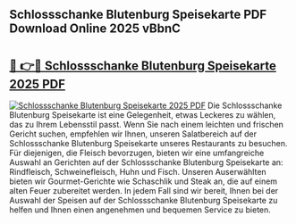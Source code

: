 ## Schlossschanke Blutenburg Speisekarte PDF Download Online 2025 vBbnC

# <h2><a href="http://gc5nd5.nevu.top/?p=Schlossschanke+Blutenburg+Speisekarte">🔗 👉🔴 Schlossschanke Blutenburg Speisekarte 2025 PDF</a></h2>

[![Schlossschanke Blutenburg Speisekarte 2025 PDF](https://i.imgur.com/dBaPXMq.png)](http://gc5nd5.nevu.top/?p=Schlossschanke+Blutenburg+Speisekarte)
Die Schlossschanke Blutenburg Speisekarte ist eine Gelegenheit, etwas Leckeres zu wählen, das zu Ihrem Lebensstil passt. Wenn Sie nach einem leichten und frischen Gericht suchen, empfehlen wir Ihnen, unseren Salatbereich auf der Schlossschanke Blutenburg Speisekarte unseres Restaurants zu besuchen. Für diejenigen, die Fleisch bevorzugen, bieten wir eine umfangreiche Auswahl an Gerichten auf der Schlossschanke Blutenburg Speisekarte an: Rindfleisch, Schweinefleisch, Huhn und Fisch. Unseren Auserwählten bieten wir Gourmet-Gerichte wie Schaschlik und Steak an, die auf einem alten Feuer zubereitet werden. In jedem Fall sind wir bereit, Ihnen bei der Auswahl der Speisen auf der Schlossschanke Blutenburg Speisekarte zu helfen und Ihnen einen angenehmen und bequemen Service zu bieten.
